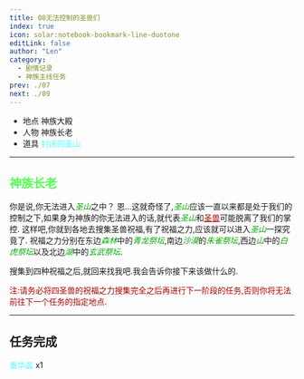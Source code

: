 ```yaml
---
title: 08无法控制的圣兽们
index: true
icon: solar:notebook-bookmark-line-duotone
editLink: false
author: "Len"
category:
  - 剧情记录
  - 神族主线任务
prev: ./07
next: ./09
---
```


- 地点 神族大殿
- 人物 神族长老
- 道具 <span style="color: #55FFFF;">封闭的圣山</span>

------

## <span style="color:#55FF55;font-weight:bold;">神族长老</span>

你是说,你无法进入<span style="color: #00AA00;"><span style="font-style: italic;">圣山</span></span>之中？
恩…这就奇怪了,<span style="color: #00AA00;"><span style="font-style: italic;">圣山</span></span>应该一直以来都是处于我们的控制之下,如果身为神族的你无法进入的话,就代表<span style="color: #00AA00;"><span style="font-style: italic;">圣山</span></span>和<span style="color: #AA0000;"><span style="text-decoration: underline;">圣兽</span></span>可能脱离了我们的掌控.
这样吧,你就到各地去搜集圣兽祝福,有了祝福之力,应该就可以进入<span style="color: #00AA00;"><span style="font-style: italic;">圣山</span></span>一探究竟了.
祝福之力分别在东边<span style="color: #00AA00;"><span style="font-style: italic;">森林</span></span>中的<span style="color: #00AA00;"><span style="font-style: italic;">青龙祭坛</span></span>,南边<span style="color: #00AA00;"><span style="font-style: italic;">沙漠</span></span>的<span style="color: #00AA00;"><span style="font-style: italic;">朱雀祭坛</span></span>,西边<span style="color: #00AA00;"><span style="font-style: italic;">山</span></span>中的<span style="color: #00AA00;"><span style="font-style: italic;">白虎祭坛</span></span>以及北边<span style="color: #00AA00;"><span style="font-style: italic;">湖</span></span>中的<span style="color: #00AA00;"><span style="font-style: italic;">玄武祭坛</span></span>.



搜集到四种祝福之后,就回来找我吧.我会告诉你接下来该做什么的.

<span style="color: #AA0000;">注:请务必将四圣兽的祝福之力搜集完全之后再进行下一阶段的任务,否则你将无法前往下一个任务的指定地点.</span>

------

## 任务完成

<span style="color: #55FFFF;">重华晶</span> x1

